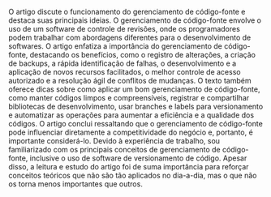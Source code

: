   O artigo discute o funcionamento do gerenciamento de código-fonte e destaca suas principais ideias. O gerenciamento de código-fonte envolve o uso de um software de controle de revisões, onde 
os programadores podem trabalhar com abordagens diferentes para o desenvolvimento de softwares. O artigo enfatiza a importância do gerenciamento de código-fonte, destacando os benefícios, como o registro de alterações, a criação de backups, a rápida identificação de falhas, o desenvolvimento e a aplicação de novos recursos facilitados, o melhor controle de acesso autorizado e a 
resolução ágil de conflitos de mudanças. O texto também oferece dicas sobre como aplicar um bom gerenciamento de código-fonte, como manter códigos limpos e compreensíveis, registrar e 
compartilhar bibliotecas de desenvolvimento, usar branches e labels para versionamento e automatizar as operações para aumentar a eficiência e a qualidade dos códigos. O artigo conclui 
ressaltando que o gerenciamento de código-fonte pode influenciar diretamente a competitividade do negócio e, portanto, é importante considerá-lo.
  Devido à experiência de trabalho, sou familiarizado com os principais conceitos de gerenciamento de código-fonte, inclusive o uso de software de versionamento de código. Apesar disso, a
leitura e estudo do artigo foi de suma importância para reforçar conceitos teóricos que não são tão aplicados no dia-a-dia, mas o que não os torna menos importantes que outros.
